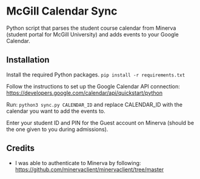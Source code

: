 # McGill Calendar Sync

Python script that parses the student course calendar from Minerva (student portal for McGill University) and adds events to your Google Calendar.

## Installation
Install the required Python packages.
``pip install -r requirements.txt``

Follow the instructions to set up the Google Calendar API connection: https://developers.google.com/calendar/api/quickstart/python

Run:
``python3 sync.py CALENDAR_ID``
and replace CALENDAR_ID with the calendar you want to add the events to.

Enter your student ID and PIN for the Guest account on Minerva (should be the one given to you during admissions).

## Credits
- I was able to authenticate to Minerva by following: https://github.com/minervaclient/minervaclient/tree/master
